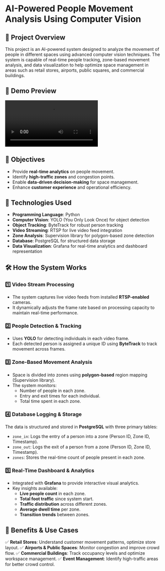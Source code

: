 # AI-Powered People Movement Analysis Using Computer Vision

## 📌 Project Overview
This project is an AI-powered system designed to analyze the movement of people in different spaces using advanced computer vision techniques. The system is capable of real-time people tracking, zone-based movement analysis, and data visualization to help optimize space management in areas such as retail stores, airports, public squares, and commercial buildings.

## 🎥 Demo Preview
![Watch the video](vid/red.mp4)


## 🎯 Objectives
- Provide **real-time analytics** on people movement.
- Identify **high-traffic zones** and congestion points.
- Enable **data-driven decision-making** for space management.
- Enhance **customer experience** and operational efficiency.

## 🔧 Technologies Used
- **Programming Language**: Python
- **Computer Vision**: YOLO (You Only Look Once) for object detection
- **Object Tracking**: ByteTrack for robust person tracking
- **Video Streaming**: RTSP for live video feed integration
- **Zone Analysis**: Supervision library for polygon-based zone detection
- **Database**: PostgreSQL for structured data storage
- **Data Visualization**: Grafana for real-time analytics and dashboard representation

## 🛠 How the System Works
### 1️⃣ **Video Stream Processing**
- The system captures live video feeds from installed **RTSP-enabled** cameras.
- It dynamically adjusts the frame rate based on processing capacity to maintain real-time performance.

### 2️⃣ **People Detection & Tracking**
- Uses **YOLO** for detecting individuals in each video frame.
- Each detected person is assigned a unique ID using **ByteTrack** to track movement across frames.

### 3️⃣ **Zone-Based Movement Analysis**
- Space is divided into zones using **polygon-based** region mapping (Supervision library).
- The system monitors:
  - Number of people in each zone.
  - Entry and exit times for each individual.
  - Total time spent in each zone.

### 4️⃣ **Database Logging & Storage**
The data is structured and stored in **PostgreSQL** with three primary tables:
- `zone_in`: Logs the entry of a person into a zone (Person ID, Zone ID, Timestamp).
- `zone_out`: Logs the exit of a person from a zone (Person ID, Zone ID, Timestamp).
- `zones`: Stores the real-time count of people present in each zone.

### 5️⃣ **Real-Time Dashboard & Analytics**
- Integrated with **Grafana** to provide interactive visual analytics.
- Key insights available:
  - **Live people count** in each zone.
  - **Total foot traffic** since system start.
  - **Traffic distribution** across different zones.
  - **Average dwell time** per zone.
  - **Transition trends** between zones.

## 🚀 Benefits & Use Cases
✅ **Retail Stores**: Understand customer movement patterns, optimize store layout.
✅ **Airports & Public Spaces**: Monitor congestion and improve crowd flow.
✅ **Commercial Buildings**: Track occupancy levels and optimize workspace management.
✅ **Event Management**: Identify high-traffic areas for better crowd control.
